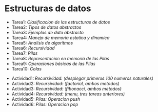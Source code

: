 <h1>Estructuras de datos</h1>
<ul>
  <li b>Tarea1: </b> <i> Clasificacion de las estructuras de datos</i>
  <li b>Tarea2: </b> <i> Tipos de datos abstractos</i>
  <li b>Tarea3: </b> <i> Ejemplos de dato abstracto</i>
  <li b>Tarea4: </b> <i> Manejo de memoria estatica y dinamica</i>
  <li b>Tarea5: </b> <i> Analisis de algoritmos</i>
  <li b>Tarea6: </b> <i> Recursividad</i>
  <li b>Tarea7: </b> <i> Pilas</i>
  <li b>Tarea8: </b> <i> Representacion en memoria de las Pilas</i>
  <li b>Tarea9: </b> <i> Operaciones básicas de las Pilas</i>
  <li b>Tarea10: </b> <i> Colas</i>
</ul>

<ul>
  <li b>Actividad1: </b> <i> Recursividad: (desplegar primeros 100 numeros naturales)</i>
  <li b>Actividad2: </b> <i> Recursividad: (factorial, ambos metodos)</i>
  <li b>Actividad3: </b> <i> Recursividad: (fibonacci, ambos metodos)</i>
  <li b>Actividad4: </b> <i> Recursividad: (menu, tres tareas anteriores)</i>
  <li b>Actividad5: </b> <i> Pilas: Operacion push</i>
  <li b>Actividad6: </b> <i> Pilas: Operacion pop</i>
</ul>
